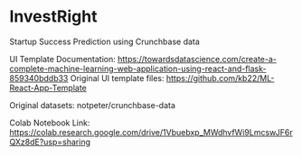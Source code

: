# InvestRight
Startup Success Prediction using Crunchbase data


UI Template Documentation: https://towardsdatascience.com/create-a-complete-machine-learning-web-application-using-react-and-flask-859340bddb33
Original UI template files: https://github.com/kb22/ML-React-App-Template

Original datasets: notpeter/crunchbase-data

Colab Notebook Link: https://colab.research.google.com/drive/1Vbuebxp_MWdhvfWi9LmcswJF6rQXz8dE?usp=sharing
